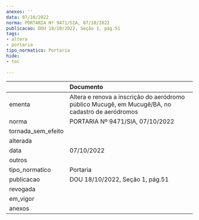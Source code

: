 ```yaml
---
anexos: ''
data: 07/10/2022
norma: PORTARIA Nº 9471/SIA, 07/10/2022
publicacao: DOU 18/10/2022, Seção 1, pág.51
tags:
- altera
- portaria
tipo_normatico: Portaria
hide: 
- toc 
 
---
```


|                    | Documento                                                                                        |
|:-------------------|:-------------------------------------------------------------------------------------------------|
| ementa             | Altera e renova a inscrição do aeródromo público Mucugê, em Mucugê/BA, no cadastro de aeródromos |
| norma              | PORTARIA Nº 9471/SIA, 07/10/2022                                                                 |
| tornada_sem_efeito |                                                                                                  |
| alterada           |                                                                                                  |
| data               | 07/10/2022                                                                                       |
| outros             |                                                                                                  |
| tipo_normatico     | Portaria                                                                                         |
| publicacao         | DOU 18/10/2022, Seção 1, pág.51                                                                  |
| revogada           |                                                                                                  |
| em_vigor           |                                                                                                  |
| anexos             |                                                                                                  |